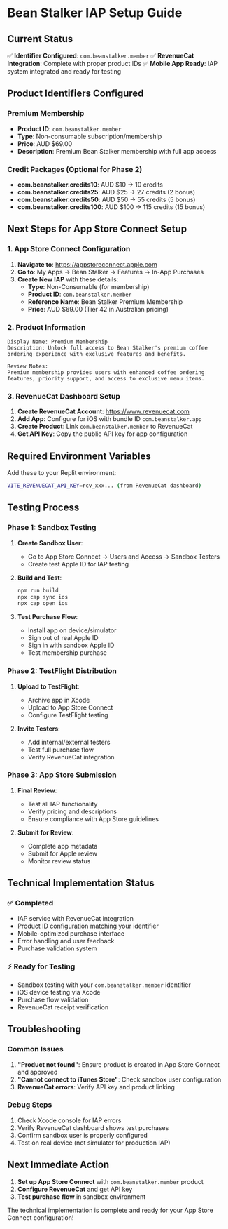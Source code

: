 # Bean Stalker IAP Setup Guide

## Current Status
✅ **Identifier Configured**: `com.beanstalker.member` 
✅ **RevenueCat Integration**: Complete with proper product IDs
✅ **Mobile App Ready**: IAP system integrated and ready for testing

## Product Identifiers Configured

### Premium Membership
- **Product ID**: `com.beanstalker.member`
- **Type**: Non-consumable subscription/membership
- **Price**: AUD $69.00
- **Description**: Premium Bean Stalker membership with full app access

### Credit Packages (Optional for Phase 2)
- **com.beanstalker.credits10**: AUD $10 → 10 credits
- **com.beanstalker.credits25**: AUD $25 → 27 credits (2 bonus)
- **com.beanstalker.credits50**: AUD $50 → 55 credits (5 bonus) 
- **com.beanstalker.credits100**: AUD $100 → 115 credits (15 bonus)

## Next Steps for App Store Connect Setup

### 1. App Store Connect Configuration
1. **Navigate to**: https://appstoreconnect.apple.com
2. **Go to**: My Apps → Bean Stalker → Features → In-App Purchases
3. **Create New IAP** with these details:
   - **Type**: Non-Consumable (for membership)
   - **Product ID**: `com.beanstalker.member`
   - **Reference Name**: Bean Stalker Premium Membership
   - **Price**: AUD $69.00 (Tier 42 in Australian pricing)

### 2. Product Information
```
Display Name: Premium Membership
Description: Unlock full access to Bean Stalker's premium coffee ordering experience with exclusive features and benefits.

Review Notes: 
Premium membership provides users with enhanced coffee ordering features, priority support, and access to exclusive menu items.
```

### 3. RevenueCat Dashboard Setup
1. **Create RevenueCat Account**: https://www.revenuecat.com
2. **Add App**: Configure for iOS with bundle ID `com.beanstalker.app`
3. **Create Product**: Link `com.beanstalker.member` to RevenueCat
4. **Get API Key**: Copy the public API key for app configuration

## Required Environment Variables

Add these to your Replit environment:
```bash
VITE_REVENUECAT_API_KEY=rcv_xxx... (from RevenueCat dashboard)
```

## Testing Process

### Phase 1: Sandbox Testing
1. **Create Sandbox User**:
   - Go to App Store Connect → Users and Access → Sandbox Testers
   - Create test Apple ID for IAP testing

2. **Build and Test**:
   ```bash
   npm run build
   npx cap sync ios
   npx cap open ios
   ```

3. **Test Purchase Flow**:
   - Install app on device/simulator
   - Sign out of real Apple ID
   - Sign in with sandbox Apple ID
   - Test membership purchase

### Phase 2: TestFlight Distribution
1. **Upload to TestFlight**:
   - Archive app in Xcode
   - Upload to App Store Connect
   - Configure TestFlight testing

2. **Invite Testers**:
   - Add internal/external testers
   - Test full purchase flow
   - Verify RevenueCat integration

### Phase 3: App Store Submission
1. **Final Review**:
   - Test all IAP functionality
   - Verify pricing and descriptions
   - Ensure compliance with App Store guidelines

2. **Submit for Review**:
   - Complete app metadata
   - Submit for Apple review
   - Monitor review status

## Technical Implementation Status

### ✅ Completed
- IAP service with RevenueCat integration
- Product ID configuration matching your identifier
- Mobile-optimized purchase interface
- Error handling and user feedback
- Purchase validation system

### ⚡ Ready for Testing
- Sandbox testing with your `com.beanstalker.member` identifier
- iOS device testing via Xcode
- Purchase flow validation
- RevenueCat receipt verification

## Troubleshooting

### Common Issues
1. **"Product not found"**: Ensure product is created in App Store Connect and approved
2. **"Cannot connect to iTunes Store"**: Check sandbox user configuration
3. **RevenueCat errors**: Verify API key and product linking

### Debug Steps
1. Check Xcode console for IAP errors
2. Verify RevenueCat dashboard shows test purchases
3. Confirm sandbox user is properly configured
4. Test on real device (not simulator for production IAP)

## Next Immediate Action
1. **Set up App Store Connect** with `com.beanstalker.member` product
2. **Configure RevenueCat** and get API key
3. **Test purchase flow** in sandbox environment

The technical implementation is complete and ready for your App Store Connect configuration!